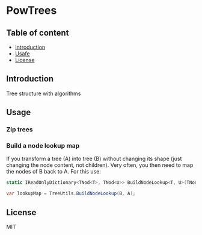 # PowTrees

## Table of content

- [Introduction](#introduction)
- [Usafe](#usage)
- [License](#license)



## Introduction

Tree structure with algorithms


## Usage

### Zip trees

### Build a node lookup map
If you transform a tree (A) into tree (B) without changing its shape (just changing the node content, not children).
Very often, you then need to map the nodes of B back to A.
For this use:
```c#
static IReadOnlyDictionary<TNod<T>, TNod<U>> BuildNodeLookup<T, U>(TNod<T> rootSrc, TNod<U> rootDst);

var lookupMap = TreeUtils.BuildNodeLookup(B, A);
```


## License

MIT
